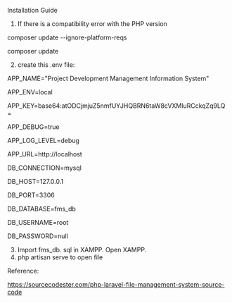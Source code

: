 Installation Guide

1. If there is a compatibility error with the PHP version

composer update --ignore-platform-reqs

composer update

2. create this .env file:

APP_NAME="Project Development Management Information System"

APP_ENV=local

APP_KEY=base64:atODCjmjuZ5nmfUYJHQBRN6taW8cVXMluRCckqZq9LQ=

APP_DEBUG=true

APP_LOG_LEVEL=debug

APP_URL=http://localhost

DB_CONNECTION=mysql

DB_HOST=127.0.0.1

DB_PORT=3306

DB_DATABASE=fms_db

DB_USERNAME=root

DB_PASSWORD=null

3. Import fms_db. sql in XAMPP. Open XAMPP.
4. php artisan serve to open file

Reference:

https://sourcecodester.com/php-laravel-file-management-system-source-code
